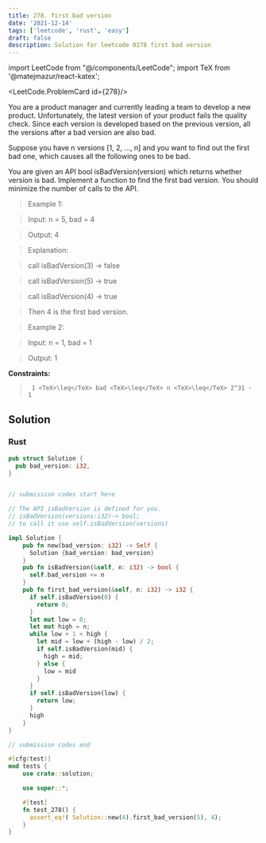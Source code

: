 ```yaml
---
title: 278. first bad version
date: '2021-12-14'
tags: ['leetcode', 'rust', 'easy']
draft: false
description: Solution for leetcode 0278 first bad version
---
```

import LeetCode from "@/components/LeetCode";
import TeX from '@matejmazur/react-katex';

<LeetCode.ProblemCard id={278}/>
 

  You are a product manager and currently leading a team to develop a new product. Unfortunately, the latest version of your product fails the quality check. Since each version is developed based on the previous version, all the versions after a bad version are also bad.

  Suppose you have n versions [1, 2, ..., n] and you want to find out the first bad one, which causes all the following ones to be bad.

  You are given an API bool isBadVersion(version) which returns whether version is bad. Implement a function to find the first bad version. You should minimize the number of calls to the API.

   

 >   Example 1:

  

 >   Input: n <TeX>=</TeX> 5, bad <TeX>=</TeX> 4

 >   Output: 4

 >   Explanation:

 >   call isBadVersion(3) -> false

 >   call isBadVersion(5) -> true

 >   call isBadVersion(4) -> true

 >   Then 4 is the first bad version.

  

 >   Example 2:

  

 >   Input: n <TeX>=</TeX> 1, bad <TeX>=</TeX> 1

 >   Output: 1

  

   

  **Constraints:**

  

 >   	1 <TeX>\leq</TeX> bad <TeX>\leq</TeX> n <TeX>\leq</TeX> 2^31 - 1


## Solution
### Rust
```rust
pub struct Solution {
  pub bad_version: i32,
}


// submission codes start here

// The API isBadVersion is defined for you.
// isBadVersion(versions:i32)-> bool;
// to call it use self.isBadVersion(versions)

impl Solution {
    pub fn new(bad_version: i32) -> Self {
      Solution {bad_version: bad_version}
    }
    pub fn isBadVersion(&self, n: i32) -> bool {
      self.bad_version <= n
    }
    pub fn first_bad_version(&self, n: i32) -> i32 {
      if self.isBadVersion(0) {
        return 0;
      }
      let mut low = 0;
      let mut high = n;
      while low + 1 < high {
        let mid = low + (high - low) / 2;
        if self.isBadVersion(mid) {
          high = mid;
        } else {
          low = mid
        }
      }
      if self.isBadVersion(low) {
        return low;
      }
      high
    }
}

// submission codes end

#[cfg(test)]
mod tests {
    use crate::solution;

    use super::*;

    #[test]
    fn test_278() {
      assert_eq!( Solution::new(4).first_bad_version(5), 4);
    }
}

```
